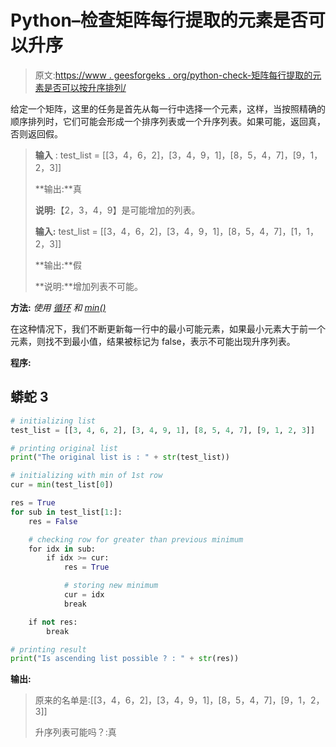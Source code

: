 # Python–检查矩阵每行提取的元素是否可以升序

> 原文:[https://www . geesforgeks . org/python-check-矩阵每行提取的元素是否可以按升序排列/](https://www.geeksforgeeks.org/python-check-whether-the-extracted-element-from-each-row-of-matrix-can-be-in-ascending-order/)

给定一个矩阵，这里的任务是首先从每一行中选择一个元素，这样，当按照精确的顺序排列时，它们可能会形成一个排序列表或一个升序列表。如果可能，返回真，否则返回假。

> **输入** : test_list = [[3，4，6，2]，[3，4，9，1]，[8，5，4，7]，[9，1，2，3]]
> 
> **输出:**真
> 
> **说明:**【2，3，4，9】是可能增加的列表。
> 
> **输入:** test_list = [[3，4，6，2]，[3，4，9，1]，[8，5，4，7]，[1，1，2，3]]
> 
> **输出:**假
> 
> **说明:**增加列表不可能。

**方法:** *使用* [*循环*](https://www.geeksforgeeks.org/loops-in-python/) *和* [*min()*](https://www.geeksforgeeks.org/python-min-function/)

在这种情况下，我们不断更新每一行中的最小可能元素，如果最小元素大于前一个元素，则找不到最小值，结果被标记为 false，表示不可能出现升序列表。

**程序:**

## 蟒蛇 3

```py
# initializing list
test_list = [[3, 4, 6, 2], [3, 4, 9, 1], [8, 5, 4, 7], [9, 1, 2, 3]]

# printing original list
print("The original list is : " + str(test_list))

# initializing with min of 1st row
cur = min(test_list[0])

res = True
for sub in test_list[1:]:
    res = False

    # checking row for greater than previous minimum
    for idx in sub:
        if idx >= cur:
            res = True

            # storing new minimum
            cur = idx
            break

    if not res:
        break

# printing result
print("Is ascending list possible ? : " + str(res))
```

**输出:**

> 原来的名单是:[[3，4，6，2]，[3，4，9，1]，[8，5，4，7]，[9，1，2，3]]
> 
> 升序列表可能吗？:真